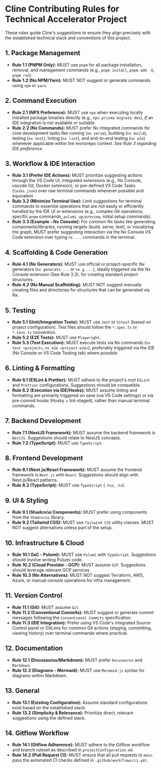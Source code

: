 # Cline Contributing Rules for Technical Accelerator Project

These rules guide Cline's suggestions to ensure they align precisely with the established technical stack and conventions of this project.

## 1. Package Management

- **Rule 1.1 (PNPM Only):** MUST use `pnpm` for all package installation, removal, and management commands (e.g., `pnpm install`, `pnpm add -D`, `pnpm run`).
- **Rule 1.2 (No NPM/Yarn):** MUST NOT suggest or generate commands using `npm` or `yarn`.

## 2. Command Execution

- **Rule 2.1 (NPX Preference):** MUST use `npx` when executing locally installed package binaries directly (e.g., `npx prisma migrate dev`), _if_ an IDE integration is not available or suitable.
- **Rule 2.2 (Nx Commands):** MUST prefer Nx integrated commands for core development tasks like running (`nx serve`), building (`nx build`), testing (`nx test`), linting (`nx lint`), and end-to-end testing (`nx e2e`) whenever applicable within the monorepo context. _See Rule 3 regarding IDE preference._

## 3. Workflow & IDE Interaction

- **Rule 3.1 (Prefer IDE Actions):** MUST prioritize suggesting actions through the VS Code UI, integrated extensions (e.g., Nx Console, vscode Git, Docker extension), or pre-defined VS Code Tasks (`tasks.json`) over raw terminal commands whenever possible and equivalent.
- **Rule 3.2 (Minimize Terminal Use):** Limit suggestions for terminal commands to essential operations that are not easily or efficiently handled by the IDE UI or extensions (e.g., complex Git operations, specific `pnpm` commands, `pulumi up/preview`, initial setup commands).
- **Rule 3.3 (Example - Nx Console):** For common Nx tasks like generating components/libraries, running targets (build, serve, test), or visualizing the graph, MUST prefer suggesting interaction via the Nx Console VS Code extension over typing `nx ...` commands in the terminal.

## 4. Scaffolding & Code Generation

- **Rule 4.1 (Nx Generators):** MUST use official or project-specific Nx generators (`nx generate ...` or `nx g ...`), ideally triggered via the Nx Console extension (See Rule 3.3), for creating standard project structures.
- **Rule 4.2 (No Manual Scaffolding):** MUST NOT suggest manually creating files and directories for structures that can be generated via Nx.

## 5. Testing

- **Rule 5.1 (Unit/Integration Tests):** MUST use `Jest` or `Vitest` (based on project configuration). Test files should follow the `*.spec.ts` or `*.test.ts` convention.
- **Rule 5.2 (E2E Tests):** MUST use `Playwright`.
- **Rule 5.3 (Test Execution):** MUST execute tests via Nx commands (`nx test <project>`, `nx e2e <project-e2e>`), preferably triggered via the IDE (Nx Console or VS Code Testing tab) where possible.

## 6. Linting & Formatting

- **Rule 6.1 (ESLint & Prettier):** MUST adhere to the project's root `ESLint` and `Prettier` configurations. Suggestions should be compatible.
- **Rule 6.2 (Execution via IDE/Hooks):** MUST assume linting and formatting are primarily triggered on save (via VS Code settings) or via pre-commit hooks (Husky + lint-staged), rather than manual terminal commands.

## 7. Backend Development

- **Rule 7.1 (NestJS Framework):** MUST assume the backend framework is `NestJS`. Suggestions should relate to NestJS concepts.
- **Rule 7.2 (TypeScript):** MUST use `TypeScript`.

## 8. Frontend Development

- **Rule 8.1 (Next.js/React Framework):** MUST assume the frontend framework is `Next.js` with `React`. Suggestions should align with Next.js/React patterns.
- **Rule 8.2 (TypeScript):** MUST use `TypeScript` (`.tsx`, `.ts`).

## 9. UI & Styling

- **Rule 9.1 (Shadcn/ui Components):** MUST prefer using components from the `Shadcn/ui` library.
- **Rule 9.2 (Tailwind CSS):** MUST use `Tailwind CSS` utility classes. MUST NOT suggest alternatives unless part of the setup.

## 10. Infrastructure & Cloud

- **Rule 10.1 (IaC - Pulumi):** MUST use `Pulumi` with `TypeScript`. Suggestions should involve writing Pulumi code.
- **Rule 10.2 (Cloud Provider - GCP):** MUST assume `GCP`. Suggestions should leverage relevant GCP services.
- **Rule 10.3 (No Alternatives):** MUST NOT suggest Terraform, AWS, Azure, or manual console operations for infra management.

## 11. Version Control

- **Rule 11.1 (Git):** MUST assume `Git`.
- **Rule 11.2 (Conventional Commits):** MUST suggest or generate commit messages following the `Conventional Commits` specification.
- **Rule 11.3 (IDE Integration):** Prefer using VS Code's integrated Source Control panel or GitLens for common Git actions (staging, committing, viewing history) over terminal commands where practical.

## 12. Documentation

- **Rule 12.1 (Docusaurus/Markdown):** MUST prefer `Docusaurus` and `Markdown`.
- **Rule 12.2 (Diagrams - Mermaid):** MUST use `Mermaid.js` syntax for diagrams within Markdown.

## 13. General

- **Rule 13.1 (Existing Configuration):** Assume standard configurations exist based on the established stack.
- **Rule 13.2 (Simplicity & Relevance):** Prioritize direct, relevant suggestions using the defined stack.

## 14. Gitflow Workflow

- **Rule 14.1 (Gitflow Adherence):** MUST adhere to the Gitflow workflow and branch ruleset as described in `projectConfiguration.md`.
- **Rule 14.2 (Pull Request CI):** MUST ensure that all pull requests to `main` pass the automated CI checks defined in `.github/workflows/ci.yml`.
